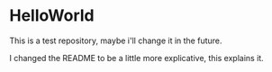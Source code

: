 # HelloWorld

This is a test repository, maybe i'll change it in the future.

I changed the README to be a little more explicative, this explains it.
